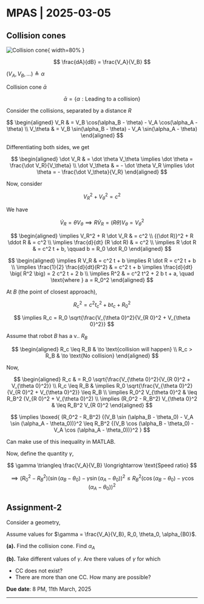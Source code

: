 # MPAS | 2025-03-05

## Collision cones

![Collision cone](./TeX/2025-03-05/1.png){ width=80% }

$$
\frac{dA}{dB} = \frac{V_A}{V_B}
$$

$(V_A, V_B, \dots) \triangleq \alpha$

Collision cone $\bar \alpha$

$$
\bar \alpha = \{ \alpha : \text{Leading to a collision} \}
$$

Consider the collisions, separated by a distance $R$

$$
\begin{aligned}
V_R & = V_B \cos(\alpha_B - \theta) - V_A \cos(\alpha_A - \theta) \\
V_\theta & = V_B \sin(\alpha_B - \theta) - V_A \sin(\alpha_A - \theta)
\end{aligned}
$$

Differentiating both sides, we get

$$
\begin{aligned}
\dot V_R & = \dot \theta V_\theta \implies \dot \theta = \frac{\dot V_R}{V_\theta} \\
\dot V_\theta & = - \dot \theta V_R \implies \dot \theta = - \frac{\dot V_\theta}{V_R}
\end{aligned}
$$

Now, consider

$$
V_R^2 + V_\theta^2 = c^2
$$

We have

$$
\dot V_R = \dot \theta V_\theta \implies R \dot V_R = (R \dot \theta) V_\theta = V_\theta^2
$$

$$
\begin{aligned}
\implies V_R^2 + R \dot V_R & = c^2 \\
{(\dot R)}^2 + R \ddot R & = c^2 \\
\implies \frac{d}{dt} (R \dot R) & = c^2 \\
\implies R \dot R & = c^2 t + b, \qquad b = R_0 \dot R_0
\end{aligned}
$$

$$
\begin{aligned}
\implies R V_R & = c^2 t + b
\implies R \dot R = c^2 t + b \\
\implies \frac{1}{2} \frac{d}{dt}(R^2) & = c^2 t + b
\implies \frac{d}{dt} \big( R^2 \big) = 2 c^2 t + 2 b \\
\implies R^2 & = c^2 t^2 + 2 b t + a, \quad \text{where } a = R_0^2
\end{aligned}
$$

At $B$ (the point of closest approach),

$$
R_c^2 = c^2 t_c^2 + b t_c + R_0^2
$$

$$
\implies
R_c = R_0 \sqrt{\frac{V_{\theta 0}^2}{V_{R 0}^2 + V_{\theta 0}^2}}
$$

Assume that robot $B$ has a v.. $R_B$

$$
\begin{aligned}
R_c \leq R_B & \to \text{collision will happen} \\
R_c > R_B & \to \text{No collision}
\end{aligned}
$$

Now,

$$
\begin{aligned}
R_c & = R_0 \sqrt{\frac{V_{\theta 0}^2}{V_{R 0}^2 + V_{\theta 0}^2}} \\
R_c \leq R_B & \implies R_0 \sqrt{\frac{V_{\theta 0}^2}{V_{R 0}^2 + V_{\theta 0}^2}} \leq R_B \\
\implies R_0^2 V_{\theta 0}^2 & \leq R_B^2 (V_{R 0}^2 + V_{\theta 0}^2) \\
\implies (R_0^2 - R_B^2) V_{\theta 0}^2 & \leq R_B^2 V_{R 0}^2
\end{aligned}
$$

$$
\implies \boxed{ (R_0^2 - R_B^2) {(V_B \sin (\alpha_B - \theta_0) - V_A \sin (\alpha_A - \theta_0))}^2 \leq R_B^2 {(V_B \cos (\alpha_B - \theta_0) - V_A \cos (\alpha_A - \theta_0))}^2 }
$$

Can make use of this inequality in MATLAB.

Now, define the quantity $\gamma$,

$$
\gamma \triangleq \frac{V_A}{V_B} \longrightarrow \text{Speed ratio}
$$

$$
\implies (R_0^2 - R_B^2) {(\sin (\alpha_B - \theta_0) - \gamma \sin (\alpha_A - \theta_0))}^2 \leq R_B^2 {(\cos (\alpha_B - \theta_0) - \gamma \cos (\alpha_A - \theta_0))}^2
$$

## Assignment-2

Consider a geometry,

Assume values for $\gamma = \frac{V_A}{V_B}, R_0, \theta_0, \alpha_{B0}$.

**(a).** Find the collision cone. Find $\alpha_A$

**(b).** Take different values of $\gamma$. Are there values of $\gamma$ for which

- CC does not exist?
- There are more than one CC. How many are possible?

**Due date**: 8 PM, 11th March, 2025

---

